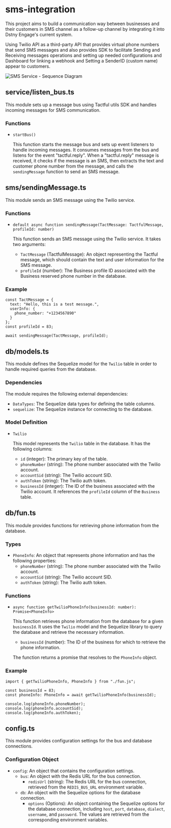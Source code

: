 # sms-integration
This project aims to build a communication way between businesses and their customers in SMS channel as a follow-up channel by integrating it into Dstny Engage's current system.

Using Twilio API as a third-party API that provides virtual phone numbers that send SMS messages 
and also provides SDK to facilitate Sending and Receiving messages operations and setting up needed configurations
and Dashboard for linking a webhook and Setting a SenderID (custom name) appear to customers.

![SMS Service - Sequence Diagram](https://github.com/tactful-ai/channels-integrations/assets/89147029/f3c89555-a6b6-4aca-bc3a-2e60f0583d17)


## service/listen_bus.ts

This module sets up a message bus using Tactful utils SDK and handles incoming messages for SMS communication.

### Functions

- `startBus()`

  This function starts the message bus and sets up event listeners to handle incoming messages. It consumes messages from the bus and listens for the event "tactful.reply". When a "tactful.reply" message is received, it checks if the message is an SMS, then extracts the text and customer phone number from the message, and calls the `sendingMessage` function to send an SMS message.

## sms/sendingMessage.ts

This module sends an SMS message using the Twilio service.

### Functions

- `default async function sendingMessage(TactMessage: TactfulMessage, profileId: number)`

  This function sends an SMS message using the Twilio service. It takes two arguments:

  - `TactMessage` (TactfulMessage): An object representing the Tactful message, which should contain the text and user information for the SMS message.
  - `profileId` (number): The Business profile ID associated with the Business reserved phone number in the database.

### Example

```
const TactMessage = {
  text: "Hello, this is a test message.",
  userInfo: {
    phone_number: "+1234567890"
  }
};
const profileId = 83;

await sendingMessage(TactMessage, profileId);

```

## db/models.ts

This module defines the Sequelize model for the `Twilio` table in order to handle required queries from the database.

### Dependencies

The module requires the following external dependencies:

- `DataTypes`: The Sequelize data types for defining the table columns.
- `sequelize`: The Sequelize instance for connecting to the database.

### Model Definition

- `Twilio`

  This model represents the `Twilio` table in the database. It has the following columns:

  - `id` (integer): The primary key of the table.
  - `phoneNumber` (string): The phone number associated with the Twilio account.
  - `accountSid` (string): The Twilio account SID.
  - `authToken` (string): The Twilio auth token.
  - `businessId` (integer): The ID of the business associated with the Twilio account. It references the `profileId` column of the `Business` table.

## db/fun.ts

This module provides functions for retrieving phone information from the database.

### Types

- `PhoneInfo`: An object that represents phone information and has the following properties:
  - `phoneNumber` (string): The phone number associated with the Twilio account.
  - `accountSid` (string): The Twilio account SID.
  - `authToken` (string): The Twilio auth token.

### Functions

- `async function getTwilioPhoneInfo(businessId: number): Promise<PhoneInfo>`

  This function retrieves phone information from the database for a given `businessId`. It uses the `Twilio` model and the Sequelize library to query the database and retrieve the necessary information.

  - `businessId` (number): The ID of the business for which to retrieve the phone information.

  The function returns a promise that resolves to the `PhoneInfo` object.

### Example

```
import { getTwilioPhoneInfo, PhoneInfo } from "./fun.js";

const businessId = 83;
const phoneInfo: PhoneInfo = await getTwilioPhoneInfo(businessId);

console.log(phoneInfo.phoneNumber);
console.log(phoneInfo.accountSid);
console.log(phoneInfo.authToken);

```

## config.ts

This module provides configuration settings for the bus and database connections.

### Configuration Object

- `config`: An object that contains the configuration settings.
  - `bus`: An object with the Redis URL for the bus connection.
    - `redisUrl` (string): The Redis URL for the bus connection, retrieved from the `REDIS_BUS_URL` environment variable.
  - `db`: An object with the Sequelize options for the database connection.
    - `options` (Options): An object containing the Sequelize options for the database connection, including `host`, `port`, `database`, `dialect`, `username`, and `password`. The values are retrieved from the corresponding environment variables.
